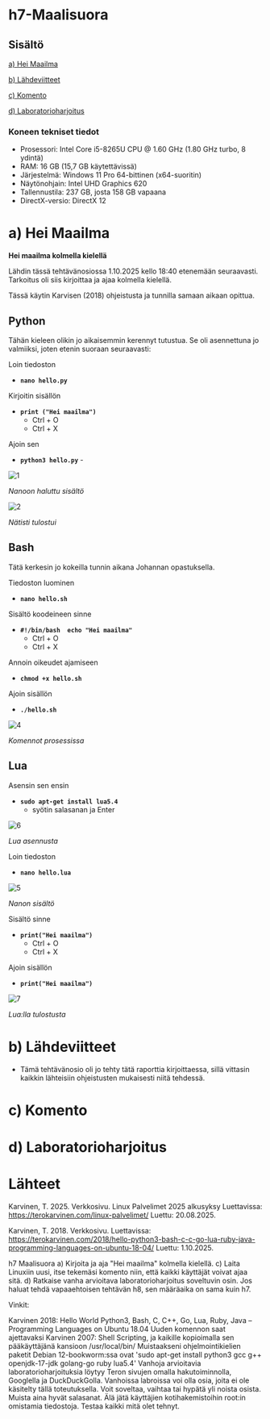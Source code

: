 # h7-Maalisuora

## Sisältö

[a) Hei Maailma](#a-Hei-Maailma)

[b) Lähdeviitteet](#b-Lähdeviitteet)

[c) Komento](#c-Komento)

[d) Laboratorioharjoitus](#d-Laboratorioharjoitus)


### Koneen tekniset tiedot
* Prosessori: Intel Core i5-8265U CPU @ 1.60 GHz (1.80 GHz turbo, 8 ydintä)
* RAM: 16 GB (15,7 GB käytettävissä)
* Järjestelmä: Windows 11 Pro 64-bittinen (x64-suoritin)
* Näytönohjain: Intel UHD Graphics 620
* Tallennustila: 237 GB, josta 158 GB vapaana
* DirectX-versio: DirectX 12



# a) Hei Maailma

**Hei maailma kolmella kielellä** 

Lähdin tässä tehtävänosiossa 1.10.2025 kello 18:40 etenemään seuraavasti. Tarkoitus oli siis kirjoittaa ja ajaa kolmella kielellä.

Tässä käytin Karvisen (2018) ohjeistusta ja tunnilla samaan aikaan opittua.

## Python

Tähän kieleen olikin jo aikaisemmin kerennyt tutustua. Se oli asennettuna jo valmiiksi, joten etenin suoraan seuraavasti:

Loin tiedoston
* **`nano hello.py`** 

Kirjoitin sisällön
* **`print ("Hei maailma")`**
  - Ctrl + O
  - Ctrl + X

Ajoin sen
* **`python3 hello.py`** - 

![1](images/1.png)

_Nanoon haluttu sisältö_

![2](images/2.png)

_Nätisti tulostui_

## Bash

Tätä kerkesin jo kokeilla tunnin aikana Johannan opastuksella.

Tiedoston luominen
* **`nano hello.sh`** 

Sisältö koodeineen sinne
* **`#!/bin/bash 
echo "Hei maailma"`**
  - Ctrl + O
  - Ctrl + X

Annoin oikeudet ajamiseen
* **`chmod +x hello.sh`** 

Ajoin sisällön
* **`./hello.sh`** 

![4](images/4.png)

_Komennot prosessissa_

## Lua

Asensin sen ensin 
* **`sudo apt-get install lua5.4`**
  - syötin salasanan ja Enter
  
![6](images/6.png)

_Lua asennusta_

Loin tiedoston 
* **`nano hello.lua`**

![5](images/5.png)

_Nanon sisältö_

Sisältö sinne
* **`print("Hei maailma")`**
  - Ctrl + O
  - Ctrl + X

Ajoin sisällön
* **`print("Hei maailma")`** 

![7](images/7.png)

_Lua:lla tulostusta_



# b) Lähdeviitteet

* Tämä tehtävänosio oli jo tehty tätä raporttia kirjoittaessa, sillä vittasin kaikkin lähteisiin ohjeistusten mukaisesti niitä tehdessä. 

# c) Komento



# d) Laboratorioharjoitus


# Lähteet

Karvinen, T. 2025. Verkkosivu. Linux Palvelimet 2025 alkusyksy Luettavissa: https://terokarvinen.com/linux-palvelimet/ Luettu: 20.08.2025.

Karvinen, T. 2018. Verkkosivu. Luettavissa: https://terokarvinen.com/2018/hello-python3-bash-c-c-go-lua-ruby-java-programming-languages-on-ubuntu-18-04/ Luettu: 1.10.2025.



h7 Maalisuora
a) Kirjoita ja aja "Hei maailma" kolmella kielellä.
c) Laita Linuxiin uusi, itse tekemäsi komento niin, että kaikki käyttäjät voivat ajaa sitä.
d) Ratkaise vanha arvioitava laboratorioharjoitus soveltuvin osin.
Jos haluat tehdä vapaaehtoisen tehtävän h8, sen määräaika on sama kuin h7.

Vinkit:

Karvinen 2018: Hello World Python3, Bash, C, C++, Go, Lua, Ruby, Java – Programming Languages on Ubuntu 18.04
Uuden komennon saat ajettavaksi Karvinen 2007: Shell Scripting, ja kaikille kopioimalla sen pääkäyttäjänä kansioon /usr/local/bin/
Muistaakseni ohjelmointikielien paketit Debian 12-bookworm:ssa ovat 'sudo apt-get install python3 gcc g++ openjdk-17-jdk golang-go ruby lua5.4'
Vanhoja arvioitavia laboratorioharjoituksia löytyy Teron sivujen omalla hakutoiminnolla, Googlella ja DuckDuckGolla.
Vanhoissa labroissa voi olla osia, joita ei ole käsitelty tällä toteutuksella. Voit soveltaa, vaihtaa tai hypätä yli noista osista.
Muista aina hyvät salasanat. Älä jätä käyttäjien kotihakemistoihin root:in omistamia tiedostoja. Testaa kaikki mitä olet tehnyt.
